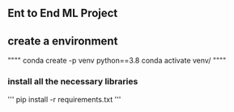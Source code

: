 ## Ent to End ML Project 

## create a environment
""""
conda create -p venv python==3.8
conda activate venv/
""""
### install all the necessary libraries
'''
pip install  -r requirements.txt
'''